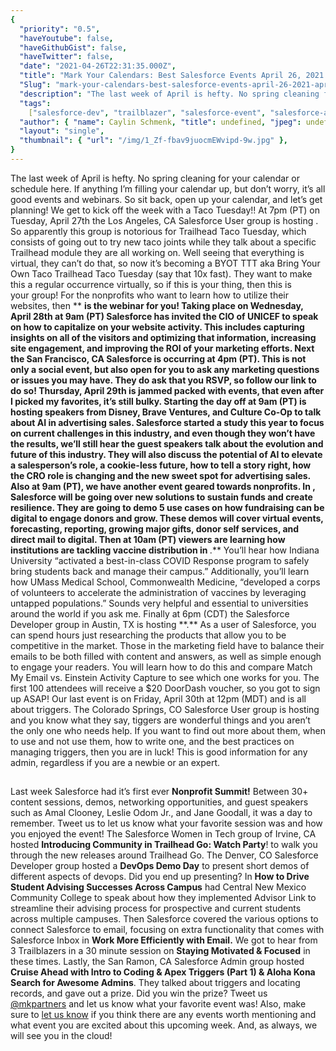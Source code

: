 ```yaml
---
{
  "priority": "0.5",
  "haveYoutube": false,
  "haveGithubGist": false,
  "haveTwitter": false,
  "date": "2021-04-26T22:31:35.000Z",
  "title": "Mark Your Calendars: Best Salesforce Events April 26, 2021 — April 30, 2021",
  "Slug": "mark-your-calendars-best-salesforce-events-april-26-2021-april-30-2021",
  "description": "The last week of April is hefty. No spring cleaning for your calendar or schedule here. If anything I’m filling your calendar up, but don’t worry, it’s all good events and webinars. So sit back, open up your calendar, and let’s get planning!.",
  "tags":
    ["salesforce-dev", "trailblazer", "salesforce-event", "salesforce-admin"],
  "author": { "name": Caylin Schmenk, "title": undefined, "jpeg": undefined },
  "layout": "single",
  "thumbnail": { "url": "/img/1_Zf-fbav9juocmEWvipd-9w.jpg" },
}
---
```


The last week of April is hefty. No spring cleaning for your calendar or schedule here. If anything I’m filling your calendar up, but don’t worry, it’s all good events and webinars. So sit back, open up your calendar, and let’s get planning!
We get to kick off the week with a Taco Tuesday!! At 7pm (PT) on Tuesday, April 27th the Los Angeles, CA Salesforce User group is hosting [](https://trailblazercommunitygroups.com/events/details/salesforce-salesforce-user-group-los-angeles-united-states-presents-virtual-trailhead-taco-tuesday-april-2021/). So apparently this group is notorious for Trailhead Taco Tuesday, which consists of going out to try new taco joints while they talk about a specific Trailhead module they are all working on. Well seeing that everything is virtual, they can’t do that, so now it’s becoming a BYOT TTT aka Bring Your Own Taco Trailhead Taco Tuesday (say that 10x fast). They want to make this a regular occurrence virtually, so if this is your thing, then this is your group!
For the nonprofits who want to learn how to utilize their websites, then [](https://www.salesforce.com/form/sfdo/ngo/cmo-council-optimizing-your-website/?_ga=2.54257640.1107061001.1619107181-219845214.1586544338)\*\* **is the webinar for you! Taking place on Wednesday, April 28th at 9am (PT) Salesforce has invited the CIO of UNICEF to speak on how to capitalize on your website activity. This includes capturing insights on all of the visitors and optimizing that information, increasing site engagement, and improving the ROI of your marketing efforts.
Next the San Francisco, CA Salesforce [](https://trailblazercommunitygroups.com/events/details/salesforce-salesforce-marketer-group-pardot-san-francisco-united-states-presents-b2b-marketingpardot-user-group-virtual-happy-hour-2021-04-28/) is occurring at 4pm (PT). This is not only a social event, but also open for you to ask any marketing questions or issues you may have. They do ask that you RSVP, so follow our link to do so!
Thursday, April 29th is jammed packed with events, that even after I picked my favorites, it’s still bulky. Starting the day off at 9am (PT) [](https://www.salesforce.com/form/events/webinars/form-rss/3107522)** **is hosting speakers from Disney, Brave Ventures, and Culture Co-Op to talk about AI in advertising sales. Salesforce started a study this year to focus on current challenges in this industry, and even though they won’t have the results, we’ll still hear the guest speakers talk about the evolution and future of this industry. They will also discuss the potential of AI to elevate a salesperson’s role, a cookie-less future, how to tell a story right, how the CRO role is changing and the new sweet spot for advertising sales.
Also at 9am (PT), we have another event geared towards nonprofits. In [](https://www.salesforce.com/form/sfdo/ngo/digital-first-fundraising/?_ga=2.54257640.1107061001.1619107181-219845214.1586544338), Salesforce will be going over new solutions to sustain funds and create resilience. They are going to demo 5 use cases on how fundraising can be digital to engage donors and grow. These demos will cover virtual events, forecasting, reporting, growing major gifts, donor self services, and direct mail to digital.
Then at 10am (PT) viewers are learning how institutions are tackling vaccine distribution in [](https://www.salesforce.com/form/sfdo/edu/building-innovation-vaccine-response/?_ga=2.54257640.1107061001.1619107181-219845214.1586544338)**.** You’ll hear how Indiana University “activated a best-in-class COVID Response program to safely bring students back and manage their campus.” Additionally, you’ll learn how UMass Medical School, Commonwealth Medicine, “developed a corps of volunteers to accelerate the administration of vaccines by leveraging untapped populations.” Sounds very helpful and essential to universities around the world if you ask me.
Finally at 6pm (CDT) the Salesforce Developer group in Austin, TX is hosting [](https://trailblazercommunitygroups.com/events/details/salesforce-salesforce-developer-group-austin-united-states-presents-straightforward-email-integration-match-my-email-vs-einstein-activity-capture/)**.\*\* As a user of Salesforce, you can spend hours just researching the products that allow you to be competitive in the market. Those in the marketing field have to balance their emails to be both filled with content and answers, as well as simple enough to engage your readers. You will learn how to do this and compare Match My Email vs. Einstein Activity Capture to see which one works for you. The first 100 attendees will receive a $20 DoorDash voucher, so you got to sign up ASAP!
Our last event is on Friday, April 30th at 12pm (MDT) and is all about triggers. The Colorado Springs, CO Salesforce User group is hosting [](https://trailblazercommunitygroups.com/events/details/salesforce-salesforce-user-group-colorado-springs-united-states-presents-the-wonderful-thing-about-triggers/) and you know what they say, tiggers are wonderful things and you aren’t the only one who needs help. If you want to find out more about them, when to use and not use them, how to write one, and the best practices on managing triggers, then you are in luck! This is good information for any admin, regardless if you are a newbie or an expert.

##

Last week Salesforce had it’s first ever **Nonprofit Summit!** Between 30+ content sessions, demos, networking opportunities, and guest speakers such as Amal Clooney, Leslie Odom Jr., and Jane Goodall, it was a day to remember. Tweet us to let us know what your favorite session was and how you enjoyed the event!
The Salesforce Women in Tech group of Irvine, CA hosted **Introducing Community in Trailhead Go: Watch Party**! to walk you through the new releases around Trailhead Go. The Denver, CO Salesforce Developer group hosted a **DevOps Demo Day** to present short demos of different aspects of devops. Did you end up presenting? In **How to Drive Student Advising Successes Across Campus** had Central New Mexico Community College to speak about how they implemented Advisor Link to streamline their advising process for prospective and current students across multiple campuses.
Then Salesforce covered the various options to connect Salesforce to email, focusing on extra functionality that comes with Salesforce Inbox in **Work More Efficiently with Email.** We got to hear from 3 Trailblazers in a 30 minute session on **Staying Motivated &amp; Focused** in these times. Lastly, the San Ramon, CA Salesforce Admin group hosted **Cruise Ahead with Intro to Coding &amp; Apex Triggers (Part 1) &amp; Aloha Kona Search for Awesome Admins**. They talked about triggers and locating records, and gave out a prize. Did you win the prize? Tweet us [@mkpartners](http://www.twitter.com/mkpartners) and let us know what your favorite event was!
Also, make sure to [let us know](https://news.mkpartners.com/AppExchange) if you think there are any events worth mentioning and what event you are excited about this upcoming week. And, as always, we will see you in the cloud!
